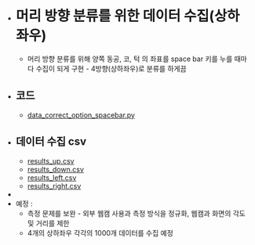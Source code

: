 - # 머리 방향 분류를 위한 데이터 수집(상하좌우)
	- 머리 방향 분류를 위해 양쪽 동공, 코, 턱 의 좌표를 space bar 키를 누를 때마다 수집이 되게 구현 - 4방향(상하좌우)로 분류를 하게끔
- ## 코드
	- [data_correct_option_spacebar.py](../assets/data_correct_option_spacebar_1725423947998_0.py)
- ## 데이터 수집 csv
	- [results_up.csv](../assets/results_up_1725423968470_0.csv)
	- [results_down.csv](../assets/results_down_1725423975619_0.csv)
	- [results_left.csv](../assets/results_left_1725423979527_0.csv)
	- [results_right.csv](../assets/results_right_1725423984346_0.csv)
-
- 예정 :
	- 측정 문제를 보완 - 외부 웹캠 사용과 측정 방식을 정규화, 웹캠과 화면의 각도 및 거리를 제한
	- 4개의 상하좌우 각각의 1000개 데이터를 수집 예정
